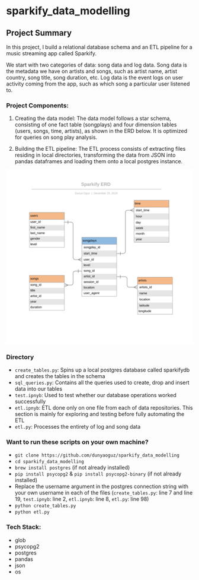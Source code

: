 # sparkify_data_modelling

## Project Summary
In this project, I build a relational database schema and an ETL pipeline for a music streaming app called Sparkify. 

We start with two categories of data: song data and log data. Song data is the metadata we have on artists and songs, such as artist name, artist country, song title, song duration, etc. Log data is the event logs on user activity coming from the app, such as which song a particular user listened to. 

### Project Components: 
1) Creating the data model: The data model follows a star schema, consisting of one fact table (songplays) and four dimension tables (users, songs, time, artists), as shown in the ERD below. It is optimized for queries on song play analysis. 

2) Building the ETL pipeline: The ETL process consists of extracting files residing in local directories, transforming the data from JSON into pandas dataframes and loading them onto a local postgres instance. 

<img src="erd.png" alt="dt" width="900"/>

### Directory
* `create_tables.py`: Spins up a local postgres database called sparkifydb and creates the tables in the schema
* `sql_queries.py`: Contains all the queries used to create, drop and insert data into our tables 
* `test.ipnyb`: Used to test whether our database operations worked successfully 
* `etl.ipnyb`: ETL done only on one file from each of data repositories. This section is mainly for exploring and testing before fully automating the ETL 
* `etl.py`: Processes the entirety of log and song data

### Want to run these scripts on your own machine? 

- `git clone https://github.com/dunyaoguz/sparkify_data_modelling` 
- `cd sparkify_data_modelling` 
- `brew install postgres` (if not already installed)
- `pip install psycopg2` & `pip install psycopg2-binary` (if not already installed)
- Replace the username argument in the postgres connection string with your own username in each of the files (`create_tables.py`: line 7 and line 19, `test.ipnyb`: line 2, `etl.ipnyb`: line 8, `etl.py`: line 98) 
- `python create_tables.py`
- `python etl.py` 

### Tech Stack:
* glob
* psycopg2
* postgres
* pandas
* json
* os
